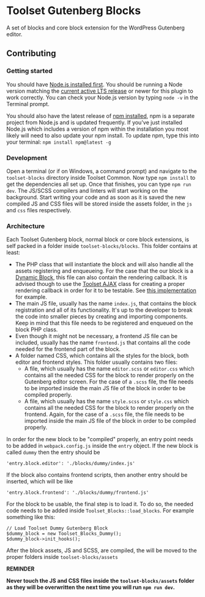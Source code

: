 # Toolset Gutenberg Blocks

A set of blocks and core block extension for the WordPress Gutenberg editor.

## Contributing

### Getting started

You should have <a href="https://nodejs.org/en/">Node.js installed first</a>. You should be running a Node version matching the [current active LTS release](https://github.com/nodejs/Release#release-schedule) or newer for this plugin to work correctly. You can check your Node.js version by typing `node -v` in the Terminal prompt.

You should also have the latest release of <a href="https://npmjs.org">npm installed</a>, npm is a separate project from Node.js and is updated frequently. If you've just installed Node.js which includes a version of npm within the installation you most likely will need to also update your npm install. To update npm, type this into your terminal: `npm install npm@latest -g`

### Development

Open a terminal (or if on Windows, a command prompt) and navigate to the `toolset-blocks` directory inside Toolset Common. Now type `npm install` to get the dependencies all set up. Once that finishes, you can type `npm run dev`. The JS/SCSS compilers and linters will start working on the background. Start writing your code and as soon as it is saved the new compiled JS and CSS files will be stored inside the assets folder, in the `js` and `css` files respectively. 

### Architecture ###  

Each Toolset Gutenberg block, normal block or core block extensions, is self packed in a folder inside `toolset-blocks/blocks`. This folder contains at least:
* The PHP class that will instantiate the block and will also handle all the assets registering and enqueueing. For the case that the our block is a [Dynamic Block](https://wordpress.org/gutenberg/handbook/blocks/creating-dynamic-blocks/), this file can also contain the rendering callback. It is advised though to use the [Toolset AJAX](https://git.onthegosystems.com/toolset/toolset-common/blob/develop/inc/toolset.ajax.class.php) class for creating a proper rendering callback in order for it to be testable. See [this implementation](https://git.onthegosystems.com/toolset/toolset-common/blob/feature/views-1445/inc/autoloaded/ajax_handler/get_view_block_preview.php) for example.
* The main JS file, usually has the name `index.js`, that contains the block registration and all of its functionality. It's up to the developer to break the code into smaller pieces by creating and importing components. Keep in mind that this file needs to be registered and enqueued on the block PHP class.
* Even though it might not be necessary, a frontend JS file can be included, usually has the name `frontend.js` that contains all the code needed for the frontend part of the block.
* A folder named CSS, which contains all the styles for the block, both editor and frontend styles. This folder usually contains two files:
    * A file, which usually has the name `editor.scss` or `editor.css` which contains all the needed CSS for the block to render properly on the Gutenberg editor screen. For the case of a `.scss` file, the file needs to be imported inside the main JS file of the block in order to be compiled properly.
    * A file, which usually has the name `style.scss` or `style.css` which contains all the needed CSS for the block to render properly on the frontend. Again, for the case of a `.scss` file, the file needs to be imported inside the main JS file of the block in order to be compiled properly.
    
In order for the new block to be "compiled" properly, an entry point needs to be added in `webpack.config.js` inside the `entry` object. If the new block is called `dummy` then the entry should be 

```
'entry.block.editor': './blocks/dummy/index.js'
```

If the block also contains frontend scripts, then another entry should be inserted, which will be like 

```
'entry.block.frontend': './blocks/dummy/frontend.js'
```

For the block to be usable, the final step is to load it. To do so, the needed code needs to be added inside `Toolset_Blocks::load_blocks`. For example something like this:

```
// Load Toolset Dummy Gutenberg Block
$dummy_block = new Toolset_Blocks_Dummy();
$dummy_block->init_hooks();
```

After the block assets, JS and SCSS, are compiled, the will be moved to the proper folders inside `toolset-blocks/assets`

**REMINDER**

**Never touch the JS and CSS files inside the `toolset-blocks/assets` folder as they will be overwritten the next time you will run `npm run dev`.**